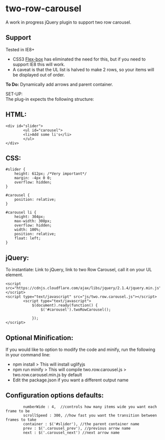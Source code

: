 # two-row-carousel

A work in progress jQuery plugin to support two row carousel.
 
Support
--------------
Tested in IE8+

- CSS3 [Flex-box](https://css-tricks.com/snippets/css/a-guide-to-flexbox/) has eliminated the need for this, but if you need to support IE8 this will work.
- A caveat is that the UL list is halved to make 2 rows, so your items will be displayed out of order.

**To Do:** Dynamically add arrows and parent container.

SET-UP:		
The plug-in expects the following structure:

HTML:
--------------
```
<div id="slider">
		<ul id="carousel">
		<li>Add some li's</li>
		</ul>
</div>
```
CSS:
--------------
```
#slider {
	height: 612px; /*Very important*/
    margin: -4px 0 0;
    overflow: hidden;
}

#carousel {
    position: relative;
}

#carousel li {
	height: 304px;
	max-width: 308px;
	overflow: hidden;
	width: 100%;
	position: relative;
	float: left;
}
```
jQuery:
--------------
To instantiate:
Link to jQuery, link to two Row Carousel, call it on your UL element.
```
<script src="https://cdnjs.cloudflare.com/ajax/libs/jquery/2.1.4/jquery.min.js"></script>
<script type="text/javascript" src="js/two.row.carousel.js"></script>
		<script type="text/javascript">
			$(document).ready(function() {
				$('#carousel').twoRowCarousel();

			});
</script>
```		

Optional Minification:
--------------
If you would like to option to modify the code and minify, run the following in your command line:

 - npm install > This will install uglifyjs
 - npm run minify > This will compile two.row.carousel.js > two.row.carousel.min.js  by default
 - Edit the package.json if you want a different output name

		
Configuration options defaults:
--------------
```
		numberWide : 4,  //controls how many items wide you want each frame to be
		scrollSpeed : 300, //how fast you want the transition between frames to take
		container : $('#slider'), //the parent container name
		prev : $('.carousel_prev'), //previous arrow name
		next : $('.carousel_next') //next arrow name
```		
		

